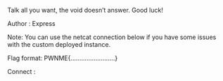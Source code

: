 Talk all you want, the void doesn’t answer. Good luck!

Author : Express

Note: You can use the netcat connection below if you have some issues with the custom deployed instance.

Flag format: PWNME{.........................}

Connect :
